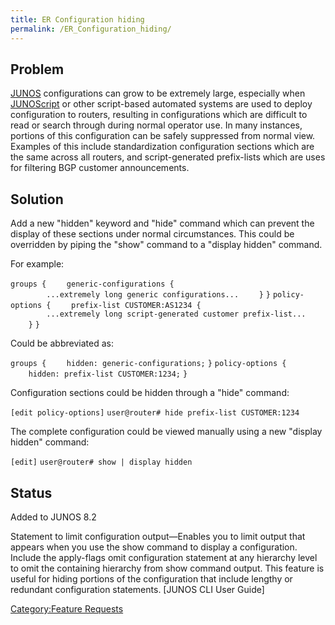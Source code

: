 ```yaml
---
title: ER Configuration hiding
permalink: /ER_Configuration_hiding/
---
```


Problem
-------

[JUNOS](/JUNOS "wikilink") configurations can grow to be extremely large, especially when [JUNOScript](/JUNOScript "wikilink") or other script-based automated systems are used to deploy configuration to routers, resulting in configurations which are difficult to read or search through during normal operator use. In many instances, portions of this configuration can be safely suppressed from normal view. Examples of this include standardization configuration sections which are the same across all routers, and script-generated prefix-lists which are uses for filtering BGP customer announcements.

Solution
--------

Add a new "hidden" keyword and "hide" command which can prevent the display of these sections under normal circumstances. This could be overridden by piping the "show" command to a "display hidden" command.

For example:

`groups {`
`    generic-configurations {`
`        ...extremely long generic configurations...`
`    }`
`}`
`policy-options {`
`    prefix-list CUSTOMER:AS1234 {`
`        ...extremely long script-generated customer prefix-list...`
`    }`
`}`

Could be abbreviated as:

`groups {`
`    hidden: generic-configurations;`
`}`
`policy-options {`
`    hidden: prefix-list CUSTOMER:1234;`
`}`

Configuration sections could be hidden through a "hide" command:

`[edit policy-options]`
`user@router# hide prefix-list CUSTOMER:1234`

The complete configuration could be viewed manually using a new "display hidden" command:

`[edit]`
`user@router# show | display hidden`

Status
------

Added to JUNOS 8.2

Statement to limit configuration output—Enables you to limit output that appears when you use the show command to display a configuration. Include the apply-flags omit configuration statement at any hierarchy level to omit the containing hierarchy from show command output. This feature is useful for hiding portions of the configuration that include lengthy or redundant configuration statements. \[JUNOS CLI User Guide\]

[Category:Feature Requests](/Category:Feature_Requests "wikilink")